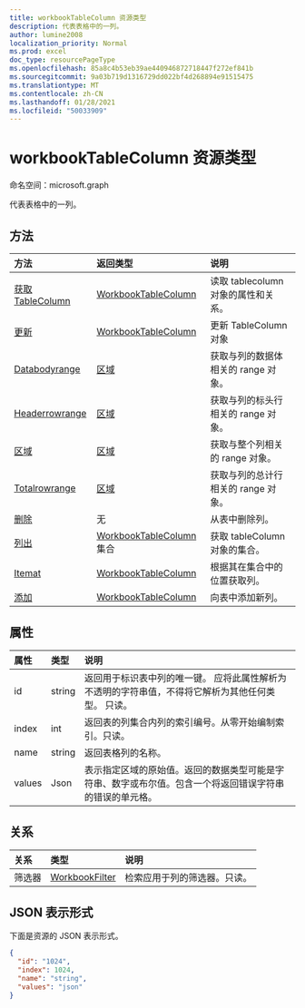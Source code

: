 ```yaml
---
title: workbookTableColumn 资源类型
description: 代表表格中的一列。
author: lumine2008
localization_priority: Normal
ms.prod: excel
doc_type: resourcePageType
ms.openlocfilehash: 85a8c4b53eb39ae440946872718447f272ef841b
ms.sourcegitcommit: 9a03b719d1316729dd022bf4d268894e91515475
ms.translationtype: MT
ms.contentlocale: zh-CN
ms.lasthandoff: 01/28/2021
ms.locfileid: "50033909"
---
```

# <a name="workbooktablecolumn-resource-type"></a>workbookTableColumn 资源类型

命名空间：microsoft.graph

代表表格中的一列。


## <a name="methods"></a>方法

| 方法           | 返回类型    |说明|
|:---------------|:--------|:----------|
|[获取 TableColumn](../api/tablecolumn-get.md) | [WorkbookTableColumn](workbooktablecolumn.md) |读取 tablecolumn 对象的属性和关系。|
|[更新](../api/tablecolumn-update.md) | [WorkbookTableColumn](workbooktablecolumn.md) |更新 TableColumn 对象 |
|[Databodyrange](../api/tablecolumn-databodyrange.md)|[区域](range.md)|获取与列的数据体相关的 range 对象。|
|[Headerrowrange](../api/tablecolumn-headerrowrange.md)|[区域](range.md)|获取与列的标头行相关的 range 对象。|
|[区域](../api/tablecolumn-range.md)|[区域](range.md)|获取与整个列相关的 range 对象。|
|[Totalrowrange](../api/tablecolumn-totalrowrange.md)|[区域](range.md)|获取与列的总计行相关的 range 对象。|
|[删除](../api/tablecolumn-delete.md)|无|从表中删除列。|
|[列出](../api/tablecolumn-list.md) | [WorkbookTableColumn](workbooktablecolumn.md) 集合 |获取 tableColumn 对象的集合。 |
|[Itemat](../api/tablecolumncollection-itemat.md)|[WorkbookTableColumn](workbooktablecolumn.md)|根据其在集合中的位置获取列。|
|[添加](../api/tablecolumncollection-add.md)|[WorkbookTableColumn](workbooktablecolumn.md)|向表中添加新列。|

## <a name="properties"></a>属性
| 属性     | 类型   |说明|
|:---------------|:--------|:----------|
|id|string|返回用于标识表中列的唯一键。 应将此属性解析为不透明的字符串值，不得将它解析为其他任何类型。 只读。|
|index|int|返回表的列集合内列的索引编号。从零开始编制索引。只读。|
|name|string|返回表格列的名称。|
|values|Json|表示指定区域的原始值。返回的数据类型可能是字符串、数字或布尔值。包含一个将返回错误字符串的错误的单元格。|

## <a name="relationships"></a>关系
| 关系 | 类型   |说明|
|:---------------|:--------|:----------|
|筛选器|[WorkbookFilter](filter.md)|检索应用于列的筛选器。只读。|

## <a name="json-representation"></a>JSON 表示形式

下面是资源的 JSON 表示形式。

<!--{
  "blockType": "resource",
  "optionalProperties": [],
  "keyProperty": "id",
  "baseType": "microsoft.graph.entity",
  "@odata.type": "microsoft.graph.workbookTableColumn"
}-->

```json
{
  "id": "1024",
  "index": 1024,
  "name": "string",
  "values": "json"
}

```

<!-- uuid: 8fcb5dbc-d5aa-4681-8e31-b001d5168d79
2015-10-25 14:57:30 UTC -->
<!-- {
  "type": "#page.annotation",
  "description": "TableColumn resource",
  "keywords": "",
  "section": "documentation",
  "tocPath": ""
}-->

